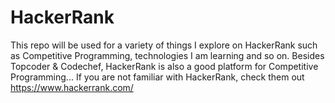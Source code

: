 # HackerRank
This repo will be used for a variety of things I explore on HackerRank such as Competitive Programming, technologies I am learning and so on.
Besides Topcoder & Codechef, HackerRank is also a good platform for Competitive Programming...
If you are not familiar with HackerRank, check them out https://www.hackerrank.com/
